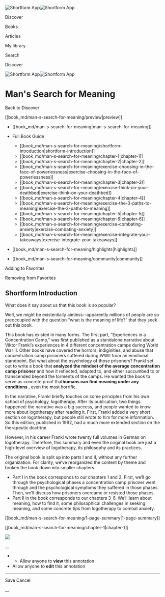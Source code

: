 ![Shortform App](/img/logo.36a2399e.svg)![Shortform App](/img/logo-dark.70c1b072.svg)

Discover

Books

Articles

My library

Search

Discover

![Shortform App](/img/logo.36a2399e.svg)![Shortform App](/img/logo-dark.70c1b072.svg)

# Man's Search for Meaning

Back to Discover

[[book_md/man-s-search-for-meaning/preview|preview]]

  * [[book_md/man-s-search-for-meaning|man-s-search-for-meaning]]
  * Full Book Guide

    * [[book_md/man-s-search-for-meaning/shortform-introduction|shortform-introduction]]
    * [[book_md/man-s-search-for-meaning/chapter-1|chapter-1]]
    * [[book_md/man-s-search-for-meaning/chapter-2|chapter-2]]
    * [[book_md/man-s-search-for-meaning/exercise-choosing-in-the-face-of-powerlessness|exercise-choosing-in-the-face-of-powerlessness]]
    * [[book_md/man-s-search-for-meaning/chapter-3|chapter-3]]
    * [[book_md/man-s-search-for-meaning/exercise-think-on-your-deathbed|exercise-think-on-your-deathbed]]
    * [[book_md/man-s-search-for-meaning/chapter-4|chapter-4]]
    * [[book_md/man-s-search-for-meaning/exercise-the-3-paths-to-meaning|exercise-the-3-paths-to-meaning]]
    * [[book_md/man-s-search-for-meaning/chapter-5|chapter-5]]
    * [[book_md/man-s-search-for-meaning/chapter-6|chapter-6]]
    * [[book_md/man-s-search-for-meaning/exercise-combating-anxiety|exercise-combating-anxiety]]
    * [[book_md/man-s-search-for-meaning/exercise-integrate-your-takeaways|exercise-integrate-your-takeaways]]
  * [[book_md/man-s-search-for-meaning/highlights|highlights]]
  * [[book_md/man-s-search-for-meaning/community|community]]



Adding to Favorites 

Removing from Favorites 

## Shortform Introduction

What does it say about us that this book is so popular?

Well, we might be existentially aimless--apparently millions of people are so preoccupied with the question “what is the meaning of life?” that they seek out this book.

This book has existed in many forms. The first part, “Experiences in a Concentration Camp,” was first published as a standalone narrative about Viktor Frankl’s experiences in 4 different concentration camps during World War II. Other books have covered the horrors, indiginities, and abuse that concentration camp prisoners suffered during WWII from an emotional standpoint. But what about the psychology of those prisoners? Frankl set out to write a book that **analyzed the mindset of the average concentration camp prisoner** and how it reflected, adapted to, and either succumbed to or transcended beyond the torments of the camps. He wanted the book to serve as concrete proof that**humans can find meaning under any conditions** , even the most horrific.

In the narrative, Frankl briefly touches on some principles from his own school of psychology, logotherapy. After its publication, two things happened: the narrative was a big success, and people wanted to know more about logotherapy after reading it. First, Frankl added a very short section on logotherapy, but people still wrote to him for more information. So this edition, published in 1992, had a much more extended section on the therapeutic doctrine.

However, in his career Frankl wrote twenty full volumes in German on logotherapy. Therefore, this summary and even the original book are just a high-level overview of logotherapy, its philosophy and its practices.

The original book is split up into parts I and II, without any further organization. For clarity, we’ve reorganized the content by theme and broken the book down into smaller chapters.

  * Part I in the book corresponds to our chapters 1 and 2. First, we’ll go through the psychological phases a concentration camp prisoner went through and the psychological symptoms they suffered in those phases. Then, we’ll discuss how prisoners overcame or resisted those phases.
  * Part II in the book corresponds to our chapters 3-6. We’ll learn about meaning, how to find it, some philosophical challenges in seeking meaning, and some concrete tips from logotherapy to combat anxiety.



[[book_md/man-s-search-for-meaning/1-page-summary|1-page-summary]]

[[book_md/man-s-search-for-meaning/chapter-1|chapter-1]]

![](https://bat.bing.com/action/0?ti=56018282&Ver=2&mid=409763d3-8ff4-42fb-8919-a86124b3d617&sid=f30c5e70639211ee87d33f0876d93783&vid=f30c9700639211eeb3a75d830392c94f&vids=0&msclkid=N&pi=0&lg=en-US&sw=800&sh=600&sc=24&nwd=1&tl=Shortform%20%7C%20Book&p=https%3A%2F%2Fwww.shortform.com%2Fapp%2Fbook%2Fman-s-search-for-meaning%2Fshortform-introduction&r=&lt=336&evt=pageLoad&sv=1&rn=967203)

__

  *   * Allow anyone to **view** this annotation
  * Allow anyone to **edit** this annotation



* * *

Save Cancel

__




